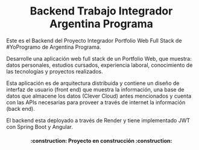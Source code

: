 <h1 align="center"> Backend Trabajo Integrador Argentina Programa </h1> 

Este es el Backend del Proyecto Integrador Portfolio Web Full Stack de #YoProgramo de Argentina Programa.

Desarrolle  una aplicación web full stack de un Portfolio Web, que muestra: datos personales, estudios cursados, experiencia laboral, conocimiento de las tecnologías y proyectos realizados.

Esta aplicación es de arquitectura distribuida y contiene  un diseño de interfaz de usuario (front end) que muestra la información, una base de datos que almacene los datos (Clever Cloud) antes mencionados y cuenta  con las APIs necesarias para proveer a través de internet la información (back end). 

El backend esta deployado a través de Render y tiene implementado  JWT con Spring Boot y Angular.

<h4 align="center">
:construction: Proyecto en construcción :construction:
</h4>
